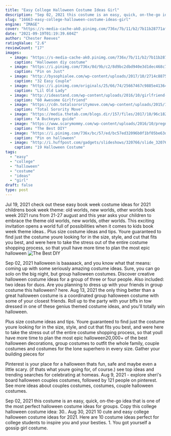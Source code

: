 ```yaml
---
title: "Easy College Halloween Costume Ideas Girl"
description: "Sep 02, 2021 this costume is an easy, quick, on-the-go idea that is one of the most perfect halloween costume ideas for groups. Copy this college halloween costume idea: 30."
slug: "16663-easy-college-halloween-costume-ideas-girl"
engine: "IMAGE"
cover: "https://s-media-cache-ak0.pinimg.com/736x/7b/11/b2/7b11b28771af8dc1f9a80812baf94732.jpg"
date: "2021-09-19T01:19:39.604Z"
author: "Chester Reeves"
ratingValue: "2.6"
reviewCount: "17"
images:
  - image: "https://s-media-cache-ak0.pinimg.com/736x/7b/11/b2/7b11b28771af8dc1f9a80812baf94732.jpg"
    caption: "Halloween diy costume"
  - image: "https://i.pinimg.com/736x/8d/9b/c2/8d9bc2dbd940e3d1dec468c7fb246ad8--group-costumes-party-costumes.jpg"
    caption: "Pin on Just"
  - image: "http://bysophialee.com/wp-content/uploads/2017/10/2714c8875c6a1de09ccd0b2c0fca5f26.jpg"
    caption: "32 Easy Couple"
  - image: "https://i.pinimg.com/originals/25/66/74/25667467c9885e4136477a1ad1d01d5d.jpg"
    caption: "Lil Old Lady"
  - image: "http://ideastand.com/wp-content/uploads/2016/10/girlfriend-group-costume/22-girlfriend-group-costume-ideas.jpg"
    caption: "60 Awesome Girlfriend"
  - image: "https://cdn.totalsororitymove.com/wp-content/uploads/2015/11/0e0ed9e7dba284f5c313d74e469e3f25.png"
    caption: "Total Sorority Move"
  - image: "https://media.thetab.com/blogs.dir/157/files/2017/10/96c182742fbd58d217d87c49dfdd7af61508525077160.jpeg"
    caption: "A Buckeyes guide"
  - image: "https://www.scarymommy.com/wp-content/uploads/2016/10/pregnancy-costume.jpg"
    caption: "The Best DIY"
  - image: "https://i.pinimg.com/736x/bc/57/ed/bc57ed32096b0f1bf05be63d51775f88--netflix-duo.jpg"
    caption: "Pin on halloween"
  - image: "http://i.huffpost.com/gadgets/slideshows/320766/slide_320766_3000789_free.jpg"
    caption: "19 Halloween Costume"
tags:
  - "easy"
  - "college"
  - "halloween"
  - "costume"
  - "ideas"
  - "girl"
draft: false
type: post
---
```


Jul 19, 2021 check out these easy book week costume ideas for 2021 childrens book week theme: old worlds, new worlds, other worlds book week 2021 runs from 21-27 august and this year asks your children to embrace the theme old worlds, new worlds, other worlds. This exciting invitation opens a world full of possibilities when it comes to kids book week theme ideas.. Plus size costume ideas and tips. Youre guaranteed to find just the costume youre looking for in the size, style, and cut that fits you best, and were here to take the stress out of the entire costume shopping process, so that youll have more time to plan the most epic halloween
![The Best DIY](https://www.scarymommy.com/wp-content/uploads/2016/10/pregnancy-costume.jpg "The Best DIY")

Sep 02, 2021 halloween is baaaaack, and you know what that means: coming up with some seriously amazing costume ideas. Sure, you can go solo on the big night, but group halloween costumes. Discover creative halloween costume ideas for a group of three or four people. Also included: two ideas for duos. Are you planning to dress up with your friends in group costume this halloween? here. Aug 13, 2021 the only thing better than a great halloween costume is a coordinated group halloween costume with some of your closest friends. Roll up to the party with your bffs in tow dressed in one of these genius themed costume ideas, and you&#39;ll totally win halloween.
<!--inArticleAds-->

<!--galleryOne-->

Plus size costume ideas and tips. Youre guaranteed to find just the costume youre looking for in the size, style, and cut that fits you best, and were here to take the stress out of the entire costume shopping process, so that youll have more time to plan the most epic halloween20,000+ of the best halloween decorations, group costumes to outfit the whole family, couple costumes and costumes for the lone superhero in every size. Gather your building pieces for
<!--inArticleAds-->

<!--galleryTwo-->

Pinterest is your place for a halloween thats fun, safe and maybe even a little scary. (if thats what youre going for, of course.) see top ideas and trending searches for celebrating at homeas. Aug 9, 2021 - explore sheri's board halloween couples costumes, followed by 121 people on pinterest. See more ideas about couples costumes, costumes, couple halloween costumes.
<!--galleryThree-->

Sep 02, 2021 this costume is an easy, quick, on-the-go idea that is one of the most perfect halloween costume ideas for groups. Copy this college halloween costume idea: 30.. Aug 30, 2021 10 cute and easy college halloween costume ideas for 2021.  Here are 10 costume ideas perfect for college students to inspire you and your besties. 1. You got yourself a gossip girl costume.